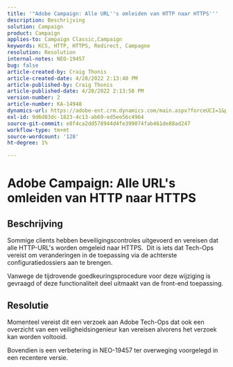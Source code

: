 ```yaml
---
title: '"Adobe Campaign: Alle URL''s omleiden van HTTP naar HTTPS'''
description: Beschrijving
solution: Campaign
product: Campaign
applies-to: Campaign Classic,Campaign
keywords: KCS, HTTP, HTTPS, Redirect, Campagne
resolution: Resolution
internal-notes: NEO-19457
bug: false
article-created-by: Craig Thonis
article-created-date: 4/28/2022 2:13:40 PM
article-published-by: Craig Thonis
article-published-date: 4/28/2022 2:13:58 PM
version-number: 2
article-number: KA-14948
dynamics-url: https://adobe-ent.crm.dynamics.com/main.aspx?forceUCI=1&pagetype=entityrecord&etn=knowledgearticle&id=8498f365-fdc6-ec11-a7b6-0022480a10ee
exl-id: 9d6d83dc-1823-4c13-ab69-ed5ee56c4964
source-git-commit: e8f4ca2dd578944d4fe399074fab461de88ad247
workflow-type: tm+mt
source-wordcount: '128'
ht-degree: 1%

---
```


# Adobe Campaign: Alle URL&#39;s omleiden van HTTP naar HTTPS

## Beschrijving


Sommige clients hebben beveiligingscontroles uitgevoerd en vereisen dat alle HTTP-URL&#39;s worden omgeleid naar HTTPS.  Dit is iets dat Tech-Ops vereist om veranderingen in de toepassing via de achterste configuratiedossiers aan te brengen.

Vanwege de tijdrovende goedkeuringsprocedure voor deze wijziging is gevraagd of deze functionaliteit deel uitmaakt van de front-end toepassing.


## Resolutie


Momenteel vereist dit een verzoek aan Adobe Tech-Ops dat ook een overzicht van een veiligheidsingenieur kan vereisen alvorens het verzoek kan worden voltooid.

Bovendien is een verbetering in NEO-19457 ter overweging voorgelegd in een recentere versie.

